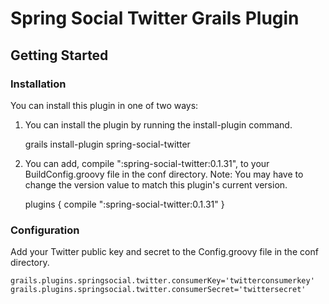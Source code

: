 Spring Social Twitter Grails Plugin
================================

Getting Started
-------------------------

### Installation

You can install this plugin in one of two ways:

1) You can install the plugin by running the install-plugin command.

	grails install-plugin spring-social-twitter

2) You can add, compile ":spring-social-twitter:0.1.31", to your BuildConfig.groovy file in the conf directory. Note: You may have to change the version value to match this plugin's current version.

	plugins {
        compile ":spring-social-twitter:0.1.31"
    }

### Configuration

Add your Twitter public key and secret to the Config.groovy file in the conf directory.

    grails.plugins.springsocial.twitter.consumerKey='twitterconsumerkey'
    grails.plugins.springsocial.twitter.consumerSecret='twittersecret'